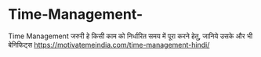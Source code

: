 # Time-Management-
Time Management जरुरी हे किसी काम को निर्धारित समय में पूरा करने हेतु, जानिये उसके और भी बेनिफिट्स https://motivatemeindia.com/time-management-hindi/
